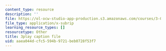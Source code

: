 ```yaml
---
content_type: resource
description: ''
file: https://ol-ocw-studio-app-production.s3.amazonaws.com/courses/3-091sc-introduction-to-solid-state-chemistry-fall-2010/aaea044dcfc5594b9721beb0728f53f7_IKJJ1SiMbjg.vtt
file_type: application/x-subrip
learning_resource_types: []
resourcetype: Other
title: 3play caption file
uid: aaea044d-cfc5-594b-9721-beb0728f53f7
---
```


